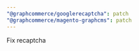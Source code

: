 ```yaml
---
"@graphcommerce/googlerecaptcha": patch
"@graphcommerce/magento-graphcms": patch
---
```


Fix recaptcha
